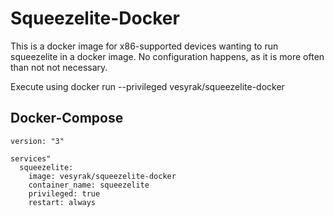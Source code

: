 # Squeezelite-Docker

This is a docker image for x86-supported devices wanting to run squeezelite in a docker image.
No configuration happens, as it is more often than not not necessary.

Execute using docker run --privileged vesyrak/squeezelite-docker

## Docker-Compose

```
version: "3"

services"
  squeezelite:
    image: vesyrak/squeezelite-docker
    container_name: squeezelite
    privileged: true
    restart: always
```

